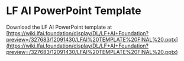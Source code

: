 # LF AI PowerPoint Template

Download the LF AI PowerPoint template at [https://wiki.lfai.foundation/display/DL/LF+AI+Foundation?preview=/327683/12091430/LFAI%20TEMPLATE%20FINAL%20.pptx](https://wiki.lfai.foundation/display/DL/LF+AI+Foundation?preview=/327683/12091430/LFAI%20TEMPLATE%20FINAL%20.pptx)